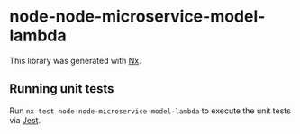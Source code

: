 # node-node-microservice-model-lambda

This library was generated with [Nx](https://nx.dev).

## Running unit tests

Run `nx test node-node-microservice-model-lambda` to execute the unit tests via [Jest](https://jestjs.io).
